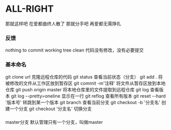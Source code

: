 # ALL-RIGHT
那就这样吧
在爱都曲终人散了
那就分手吧
再爱都无需挣扎



###  反馈
nothing to commit   working tree clean   代码没有修改，没有必要提交


### 基本命名
git clone url 克隆远程仓库的代码
git status  查看当前状态（分支）
git add .  将被修改的文件从工作区放到暂存区
git commit -m'注释'    将文件从暂存区放到本地仓库
git push origin master  将本地仓库里的文件提取到远程仓库
git log  查看版本
git log --pretty=oneline  显示在一行
git reflog  查看所有版本
git reset --hard '版本号'  转跳到某一个版本
git branch 查看当前分支
git checkout -b '分支名'  创建一个分支
git checkout '分支名'   切换分支


###
master分支
默认管理只有一个分支，叫做master